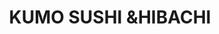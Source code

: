 ---
layout: place
title: "KUMO SUSHI &HIBACHI"
permalink: /florida/the-villages/kumo-sushi-hibachi.html
stateAbbr: FL
stateName: Florida
cityName: The Villages
seo:
  name: "KUMO SUSHI &HIBACHI"
  type: Restaurant
  links: http://www.kumothevillagesfl.com/
description: "KUMO SUSHI &HIBACHI serves delicious sushi in The Villages, Florida. Try fresh Japanese dishes for a great dining experience. "
place_id: ChIJPXcEsajD54gRq_VrUJQ7cyI
photos:
  - name: >-
      places/ChIJPXcEsajD54gRq_VrUJQ7cyI/photos/AeeoHcI7PIMAxh5FBM4KO_q1Ii6RwsJopKATanktFknbPvtvEA6avH-78oAtABGlhIepypx4TPDdHqf9m8pGKtFolV93ZPIeZsjYWGqlPBGJUe0TZ_KPG8IYACBF9jJAP-2H41NPlhrstqfV1HDSe_KbHxoCKCYnYq0pee7bdqyvcpAPkkQJIEAtagfzwEhe1Wtlm-TuSqb5k1lLV5sQQhMjqlPcBp28wXPQUIli_-xVLkNDNPpZn4xl7SXZyhVo5SNNC7TOjM_5caU_OHIhMoac_r1mnDIl-X3Gfnm-_5ogQnHSSg
    widthPx: 828
    heightPx: 1792
    authorAttributions:
      - displayName: KUMO SUSHI &HIBACHI
        uri: https://maps.google.com/maps/contrib/102784896889975427043
        photoUri: >-
          https://lh3.googleusercontent.com/a-/ALV-UjWkkCyVXF20y9grcGiUKetbwukciN3HuswZvRZuPcfk-I0NcFsD=s100-p-k-no-mo
    flagContentUri: >-
      https://www.google.com/local/imagery/report/?cb_client=maps_api_places.places_api&image_key=!1e10!2sAF1QipMUUf9WoBFs-e44IvCgwkPQJaOIxTikWBKoiPkf&hl=en-US
    googleMapsUri: >-
      https://www.google.com/maps/place//data=!3m4!1e2!3m2!1sAF1QipMUUf9WoBFs-e44IvCgwkPQJaOIxTikWBKoiPkf!2e10!4m2!3m1!1s0x88e7c3a8b104773d:0x22733b94506bf5ab
  - name: >-
      places/ChIJPXcEsajD54gRq_VrUJQ7cyI/photos/AeeoHcLTZFwG5aKwHHlVTH0_s1uD-sNpvqOU8jd9sgN2-9vnm-REfQSntgyC8bZkMYr6VEu1-Mxeu0B3z3ozpl_gfVMfmrkIySaFbxhZEHaIJ00XmCGdPovQmQXLrrFbYlvineNyxi8lLR22VZUqK4j4zW6ZGXWIrKtcjOInK24uWYrm74izjPO3cPohfhHYmLoert13u9HJCHKEt0oDAX39OIpHz1J-apTmBLgx4_p5rcNYk4WduiKIT98DyWxbWKFLRuoOdbpDXC1TmPeUQcHmhR5hVc6Pyr8cAgpxwBVdKsfGkQ
    widthPx: 1702
    heightPx: 1276
    authorAttributions:
      - displayName: KUMO SUSHI &HIBACHI
        uri: https://maps.google.com/maps/contrib/102784896889975427043
        photoUri: >-
          https://lh3.googleusercontent.com/a-/ALV-UjWkkCyVXF20y9grcGiUKetbwukciN3HuswZvRZuPcfk-I0NcFsD=s100-p-k-no-mo
    flagContentUri: >-
      https://www.google.com/local/imagery/report/?cb_client=maps_api_places.places_api&image_key=!1e10!2sAF1QipO6mytFGUlN4J6nRw4hfj5GxemPEx8OE-yqAhmJ&hl=en-US
    googleMapsUri: >-
      https://www.google.com/maps/place//data=!3m4!1e2!3m2!1sAF1QipO6mytFGUlN4J6nRw4hfj5GxemPEx8OE-yqAhmJ!2e10!4m2!3m1!1s0x88e7c3a8b104773d:0x22733b94506bf5ab
  - name: >-
      places/ChIJPXcEsajD54gRq_VrUJQ7cyI/photos/AeeoHcKTzPmhAo4_v0s4JYdDGJPNTzdS_OeiD-zb1w-HST9NRsgtQ2mQGRIF5vqrViHiC6flYFsZ-8Zhp8gLtt7mu8ZH4dV9HgbDTl5E037visGH2nMKZLoFoULikZ1Lo0ALOTGeAafPXfZf08qXAmyZjvIkVms3Nk0W3MQfSHKlSrxIvEnUzx98r6OqMG50vIycPa9QOAzrWIFZU4nMqztqFHAm9gERKCQNZHlinDdXqq5VcyYWY-hGR79DH_FVw9F4nLfAIWZb8lx9okxPXHyhCIeNHO4XMewGksjN3CSX7l17pDegCFLWCHt_8P6Lp3Q3GWRG2wQGentQAzTjedzqepsj3pdIMfwI1mVK8sJWr3RAjRFNDAYEDY5QOK3759hs3Prfcnih_Qw13uYAdhUlchk8ipk6_bRRRXlKd8bi9IexNw
    widthPx: 3024
    heightPx: 4032
    authorAttributions:
      - displayName: Grace
        uri: https://maps.google.com/maps/contrib/114627041265636250898
        photoUri: >-
          https://lh3.googleusercontent.com/a/ACg8ocJ8wdxNEMlbVMKIKsJjXWTy9io8EU1PKPP25ZWo1C1GiB_UOoa_=s100-p-k-no-mo
    flagContentUri: >-
      https://www.google.com/local/imagery/report/?cb_client=maps_api_places.places_api&image_key=!1e10!2sCIHM0ogKEICAgIDDzYr5Mg&hl=en-US
    googleMapsUri: >-
      https://www.google.com/maps/place//data=!3m4!1e2!3m2!1sCIHM0ogKEICAgIDDzYr5Mg!2e10!4m2!3m1!1s0x88e7c3a8b104773d:0x22733b94506bf5ab
  - name: >-
      places/ChIJPXcEsajD54gRq_VrUJQ7cyI/photos/AeeoHcLfzLveO4fOTyvI5EE_CqH502c1m38CYS9EJOjB3hiEQKyd_v0p4tiOqUW5qQCaHv26WJ4PhmH9Qo-11oVH9DBbsHVHjVqkQMUefp0ppIUS3QxGkjuBJuCR8dbgZK8LBX5k9A2Hv6x3o9PDj4kzLaxSmUtYQAxV1lldxEMz0Q8SVD6d-t0ay1d3h6f8G_jFDzoWXRMYwDNU7y9kV9cXMkoHR0Ci2rbJbxNDEDosT90Jmgyoizwm1l3vs4ORHJwgUeAJDzVpP7MEQLDvdSh1gk2Aq5ilv03pd6ByTKmnRCGhwbfaQqQt9FDESRDQjl-PGx6nGlzbEeSeWhNy1nWNa4pip7GAot79vikqqnZ1ROr1bYoATadhPj2ZpkYmteHFXOTPITPzK8o5zVvXrJHKhE_W7R-96AWqS2MBotk4zVM0pg
    widthPx: 4000
    heightPx: 3000
    authorAttributions:
      - displayName: Mike Snelling
        uri: https://maps.google.com/maps/contrib/116779027199062617448
        photoUri: >-
          https://lh3.googleusercontent.com/a/ACg8ocL6K8NnhChLz7INIJWhhIeVdSY_zatScfd7BvXX7bzyAIIxuQ=s100-p-k-no-mo
    flagContentUri: >-
      https://www.google.com/local/imagery/report/?cb_client=maps_api_places.places_api&image_key=!1e10!2sCIHM0ogKEICAgIDj5dvOHQ&hl=en-US
    googleMapsUri: >-
      https://www.google.com/maps/place//data=!3m4!1e2!3m2!1sCIHM0ogKEICAgIDj5dvOHQ!2e10!4m2!3m1!1s0x88e7c3a8b104773d:0x22733b94506bf5ab
  - name: >-
      places/ChIJPXcEsajD54gRq_VrUJQ7cyI/photos/AeeoHcL__QzDA2nMI5ylPXNzLM9DW_5_QPP-Rz525QiIamBnJSPgFGLPvaIqEh11yo8GUQmgglrKd4EQKq53nb6gGbAAnGlb9vZl7rdax4p2jv6H_Q3ZqVgfsWzCz0NGlkgbc-hCKzglV3eYk6bmcRDWcEi86jwfc-1yIUlipup4EZeir6WM2a3hgdk04u5tm2oQZXnfklI7sEBYX80Y4GFLMQRp1jGyuD0jcJLAC_KxGsPkS0CSsnlWLlY3ETe-mvCysZiJjCMvSM4BXdh6UCB1fqPNH-dLzu2CAjMvlo_M2kH60jrAH5MFbAjnpV_Ry6X1F4-4TvUL_7ODSzR8bOd67bIJT9Rpj9wz8cLO7wK6C-OS13EusVmJEdfirpJPSmVLJVdqdGZklbzd2eN3ct3gdj2mW-cG7HibuoNpbTRAAjM
    widthPx: 4800
    heightPx: 3600
    authorAttributions:
      - displayName: Janine Evans
        uri: https://maps.google.com/maps/contrib/103868868586146968574
        photoUri: >-
          https://lh3.googleusercontent.com/a-/ALV-UjVuBri9zr5pXZQ7wvfBhW9kA3E6j5Ps3wan4_tE97_72UMWn4Y=s100-p-k-no-mo
    flagContentUri: >-
      https://www.google.com/local/imagery/report/?cb_client=maps_api_places.places_api&image_key=!1e10!2sCIHM0ogKEICAgIC3292qMQ&hl=en-US
    googleMapsUri: >-
      https://www.google.com/maps/place//data=!3m4!1e2!3m2!1sCIHM0ogKEICAgIC3292qMQ!2e10!4m2!3m1!1s0x88e7c3a8b104773d:0x22733b94506bf5ab
  - name: >-
      places/ChIJPXcEsajD54gRq_VrUJQ7cyI/photos/AeeoHcKtkgbW224YkzU0Jhj6ncM3VSeg1AsrpuvXAmWvNlT3M0hUHGFwuyhtK2nFSNq-m1av20_DmCm0_hZS9up3AkytOR_zjOyu7NEUWB77lDE27D3SPzXw1sTvGBlIyA0EMnkt5nDAbjkYRDRVJeUImJJIXVOwWCeLZSfPu-GrJByDiiCeeM3SqfknHVk1LbOPN5gChs6qCL9hb7b7Xy8ohvOkx6gwPOiHdW5HgrmEd2oez9u7b_xRkXj9sTeNliFD8JOk4rwlqT0FR8TTjHwS4ZkStavd6Ds7A-cBXZW2oXxoRB5wFDmhmGUH-kkg63FpdPFue58OSqe9E43z70kGAVzxXxs1fVI2tXPR2YG1ss9O1rU674FwrYblbiB3GiZj_NbazHuzrv0Ri7didfPxnpEWuf_9OtkYJPHaR99Ub0iHNQ
    widthPx: 4032
    heightPx: 3024
    authorAttributions:
      - displayName: ZL Lee
        uri: https://maps.google.com/maps/contrib/102436783332874610527
        photoUri: >-
          https://lh3.googleusercontent.com/a/ACg8ocLfxhet7Ej-d-RumhoqakIjZ_0yCTG9Zg3mT72br078PJGktA=s100-p-k-no-mo
    flagContentUri: >-
      https://www.google.com/local/imagery/report/?cb_client=maps_api_places.places_api&image_key=!1e10!2sCIHM0ogKEICAgMCA6rrZOQ&hl=en-US
    googleMapsUri: >-
      https://www.google.com/maps/place//data=!3m4!1e2!3m2!1sCIHM0ogKEICAgMCA6rrZOQ!2e10!4m2!3m1!1s0x88e7c3a8b104773d:0x22733b94506bf5ab
  - name: >-
      places/ChIJPXcEsajD54gRq_VrUJQ7cyI/photos/AeeoHcKVOcwqyO02-eMqI_xD4USP71WA__N6qv3YasULFygrmAvPRo4iEQ_xJt9Ogt7jZAmKXzDV-mChRfF0vS5RzKnR-ZSjwLWp0uNRKRdzGdo9dzIkRQs5hfKQvHVFE9cLEFIMgf8KYeLkPE7NGw_j4Z9y99okBApD4A-5z9oxUYROojw87V5v5Cw9V69jbg2cb8I4NCpK5gnVYQ8X-9hw32TFNe7cjf_rqmuzj7MyE3AvnUmn_BivN5xiTaR5lBGZYOE_yUgIHwgD7pzLBNg-hchex-uJZVpth1caUDFPXWi09aIVCdSw9_xJP2uNWSNwuNg9oDURwg4rHv4JiAoRhRYyEbHrC77JKPrmDdCjoEBt9nQVPTEf2bjNsdOrk9XwypDhWSVuUiHPJjQscACD4Ipv9fZwiAMbW1e2cbbGxHcO2w
    widthPx: 4000
    heightPx: 3000
    authorAttributions:
      - displayName: Mike Snelling
        uri: https://maps.google.com/maps/contrib/116779027199062617448
        photoUri: >-
          https://lh3.googleusercontent.com/a/ACg8ocL6K8NnhChLz7INIJWhhIeVdSY_zatScfd7BvXX7bzyAIIxuQ=s100-p-k-no-mo
    flagContentUri: >-
      https://www.google.com/local/imagery/report/?cb_client=maps_api_places.places_api&image_key=!1e10!2sCIHM0ogKEICAgIDj5dvObQ&hl=en-US
    googleMapsUri: >-
      https://www.google.com/maps/place//data=!3m4!1e2!3m2!1sCIHM0ogKEICAgIDj5dvObQ!2e10!4m2!3m1!1s0x88e7c3a8b104773d:0x22733b94506bf5ab
  - name: >-
      places/ChIJPXcEsajD54gRq_VrUJQ7cyI/photos/AeeoHcKlioYFltAN6OZL_xE0aTvi0uKBZlSj51G6OFXkVIqtjsmGtnm7Y-pqAkAnAYNUUGGczDdQ3ayM22M7wmR-dk0VCDJQmwt3h9gU2_xfUBZf1OYj0-32l3phjjnsyHh5zCKnWRx1AIY6PkNm0ah9fh8sgPfW2ij1ybU9Lb5n61B7DOyTuyW5ytbMH-oabGlIEFQakkUZaXeca6e6wOdtvYXjybtPNfxzR_3xr9gz4STOhoOOlURQwAlUX23PPtsYm0wBec_N3tV2xjlU_gDdvkGr4GuGBB4E_4tJaxGyJk8QwQ2oB7_Yps6FaVRcBDdbvhPGMxkHxF_qdv5Cpww4bzAZmf1dsp8lbclK8pXUaVAH1_R3XaxbCfRFcrmJUvUxe8m_DqTf2D_NoS9wk1Vklr9S6-uBXbGjtZ-wF_gRNqy5pw
    widthPx: 3072
    heightPx: 4080
    authorAttributions:
      - displayName: Terri Huffman
        uri: https://maps.google.com/maps/contrib/114614468574072016989
        photoUri: >-
          https://lh3.googleusercontent.com/a/ACg8ocLwTAo99FsmhmBfVfwbdJQ8pno5-51cgEBzEKKNSByAGE-81g=s100-p-k-no-mo
    flagContentUri: >-
      https://www.google.com/local/imagery/report/?cb_client=maps_api_places.places_api&image_key=!1e10!2sCIHM0ogKEICAgICPlqHPGg&hl=en-US
    googleMapsUri: >-
      https://www.google.com/maps/place//data=!3m4!1e2!3m2!1sCIHM0ogKEICAgICPlqHPGg!2e10!4m2!3m1!1s0x88e7c3a8b104773d:0x22733b94506bf5ab
  - name: >-
      places/ChIJPXcEsajD54gRq_VrUJQ7cyI/photos/AeeoHcKodzYLJfYaut4N1vHps9-B4KTHTm2STAh00MGgRIO_IDSKSACpmQy7Q5WhpzS_qd8kPj9vfYvEm1Yeh22ioNIk2othHxGK2RuCpia4IrrCaAw05uhfG1Lhzyw3q4OxygDjwMezemHDTNorvqi_dmcL2M052oZ301FyvmlaQrC33cinIy9V1T-mSyTBX_phyqwqh2UkH2aq54l3xH7sI6Fd6zoAF7oByFXqPZGQC91ppxo9-KVw3ZLa0_ZbtU18RNHYNrYFLEFOGPIseCqEPH8PXzePtARtQvO_9rl5CeQFgofT0V-nYh5hZHTecuMTqGGf-OQPFjvFbgYUCaJvihpmePAGqtQxbrK7LyGNQ1DtaVMhs0UOgB9noV62v2szTe0Bc_u35hWfCJKkuo55iKNKpCr4r2f48UU6SRjw6Q
    widthPx: 3600
    heightPx: 4800
    authorAttributions:
      - displayName: Janine Evans
        uri: https://maps.google.com/maps/contrib/103868868586146968574
        photoUri: >-
          https://lh3.googleusercontent.com/a-/ALV-UjVuBri9zr5pXZQ7wvfBhW9kA3E6j5Ps3wan4_tE97_72UMWn4Y=s100-p-k-no-mo
    flagContentUri: >-
      https://www.google.com/local/imagery/report/?cb_client=maps_api_places.places_api&image_key=!1e10!2sCIHM0ogKEICAgIC3292qUQ&hl=en-US
    googleMapsUri: >-
      https://www.google.com/maps/place//data=!3m4!1e2!3m2!1sCIHM0ogKEICAgIC3292qUQ!2e10!4m2!3m1!1s0x88e7c3a8b104773d:0x22733b94506bf5ab
  - name: >-
      places/ChIJPXcEsajD54gRq_VrUJQ7cyI/photos/AeeoHcLsaz4qjC5MwshJmzIQzGCOJcos1aguPT-zxJV5hkKK06vyRrrcEZeO-oPfZSjsD9p0Tqla8b08YobDQ6eyZWazGL9QeaOF1QrPvckf_NFaxAX2QxWsrt434VR4yzT8hkQwq_q_qX0_JxtYBSdhxmIxh9cXe3PivhCoZcmihsxYWcqouACnjRpuOQeMcMmF4Mqg38nXc3ouLmWELCId1NnuZcKyWyQf6ofMTfdwXEWFkE9ja8SKtS3ZviaWi0iFbWN0QWGswFi3O9UlMq2Fd0mRAQwDsx8Sgx_5VM_8OkSBXel8jl4LANxzLaVO1N4U7dNLEduZS0XIImiL7XhWl-3-rt-ZWU3BJQmRG6_fI0XNWPAL-ie2R8hOtXaK5-QRVsfzPV_FkVSBFr6DD7Q9263lUBNiKtdp6a6BUr60Q5J6ZGk
    widthPx: 3024
    heightPx: 4032
    authorAttributions:
      - displayName: Blue Zeph
        uri: https://maps.google.com/maps/contrib/106963305574377183654
        photoUri: >-
          https://lh3.googleusercontent.com/a-/ALV-UjVScwk-uW2LKRN3b0iULwkcN9QHr68jBTcIXIenq9-wpPcDr1wx=s100-p-k-no-mo
    flagContentUri: >-
      https://www.google.com/local/imagery/report/?cb_client=maps_api_places.places_api&image_key=!1e10!2sCIHM0ogKEICAgICb3P2spQE&hl=en-US
    googleMapsUri: >-
      https://www.google.com/maps/place//data=!3m4!1e2!3m2!1sCIHM0ogKEICAgICb3P2spQE!2e10!4m2!3m1!1s0x88e7c3a8b104773d:0x22733b94506bf5ab
address: 637 Kristine Way, The Villages, FL 32163, USA
street: 637 Kristine Way
city: The Villages
state: FL
zip: '32163'
country: USA
neighborhood: null
latitude: '28.824906'
longitude: '-81.964738'
accessibility_options:
  wheelchairAccessibleParking: true
  wheelchairAccessibleEntrance: true
  wheelchairAccessibleRestroom: true
  wheelchairAccessibleSeating: true
business_status: OPERATIONAL
name: KUMO SUSHI &HIBACHI
google_maps_links:
  directionsUri: >-
    https://www.google.com/maps/dir//''/data=!4m7!4m6!1m1!4e2!1m2!1m1!1s0x88e7c3a8b104773d:0x22733b94506bf5ab!3e0
  placeUri: https://maps.google.com/?cid=2482393327801726379
  writeAReviewUri: >-
    https://www.google.com/maps/place//data=!4m3!3m2!1s0x88e7c3a8b104773d:0x22733b94506bf5ab!12e1
  reviewsUri: >-
    https://www.google.com/maps/place//data=!4m4!3m3!1s0x88e7c3a8b104773d:0x22733b94506bf5ab!9m1!1b1
  photosUri: >-
    https://www.google.com/maps/place//data=!4m3!3m2!1s0x88e7c3a8b104773d:0x22733b94506bf5ab!10e5
primary_type: Japanese Restaurant
opening_hours:
  regular:
    - 'Monday: 11:00 AM – 9:30 PM'
    - 'Tuesday: 11:00 AM – 9:30 PM'
    - 'Wednesday: 11:00 AM – 9:30 PM'
    - 'Thursday: 11:00 AM – 9:30 PM'
    - 'Friday: 11:00 AM – 10:00 PM'
    - 'Saturday: 11:00 AM – 10:00 PM'
    - 'Sunday: 12:00 – 9:00 PM'
  current:
    - 'Monday: 11:00 AM – 9:30 PM'
    - 'Tuesday: 11:00 AM – 9:30 PM'
    - 'Wednesday: 11:00 AM – 9:30 PM'
    - 'Thursday: 11:00 AM – 9:30 PM'
    - 'Friday: 11:00 AM – 10:00 PM'
    - 'Saturday: 11:00 AM – 10:00 PM'
    - 'Sunday: 12:00 – 9:00 PM'
secondary_opening_hours:
  regular:
    weekdayDescriptions: null
    type: null
  current:
    weekdayDescriptions: null
    type: null
phone: (352) 235-9323
price_level: PRICE_LEVEL_MODERATE
price_range: $10 &ndash; $20
rating: '4.7'
rating_count: 0
website: http://www.kumothevillagesfl.com/
reviews: null
parking_options: null
payment_options: null
allow_dogs: null
curbside_pickup: null
delivery: null
dine_in: null
good_for_children: null
good_for_groups: null
good_for_sports: null
live_music: null
menu_for_children: null
outdoor_seating: null
reservable: null
restroom: null
serves_beer: null
serves_breakfast: null
serves_brunch: null
serves_cocktails: null
serves_coffee: null
serves_dinner: null
serves_dessert: null
serves_lunch: null
serves_vegetarian_food: null
serves_wine: null
takeout: null
update_category: essentials
summary: null

---
